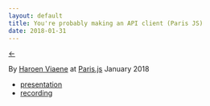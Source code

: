 ```yaml
---
layout: default
title: You're probably making an API client (Paris JS)
date: 2018-01-31
---
```


[←](../..)

By [Haroen Viaene](https://haroen.me) at [Paris.js](https://parisjs.org/meetup/2018-01-31) January 2018

- [presentation](apiclient.pdf)
- [recording](https://www.youtube.com/watch?v=tqpaljJ3No0)
